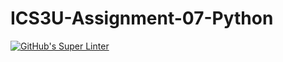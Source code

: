 # ICS3U-Assignment-07-Python

[![GitHub's Super Linter](https://github.com/Michael-Zagon/ICS3U-Assignment-07-Python/workflows/GitHub's%20Super%20Linter/badge.svg)](https://github.com/Michael-Zagon/ICS3U-Assignment-07-Python/actions)
